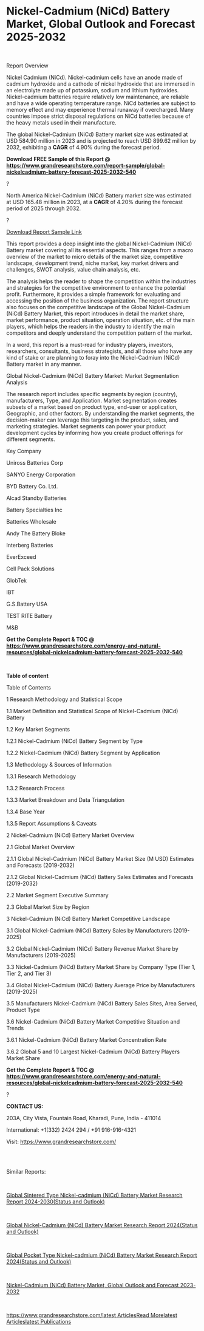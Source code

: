 <h1>Nickel-Cadmium (NiCd) Battery Market, Global Outlook and Forecast 2025-2032</h1><br/><p>Report Overview</p>
 
 
 
 <p>Nickel Cadmium (NiCd). Nickel-cadmium cells have an anode made of cadmium hydroxide and a cathode of nickel hydroxide that are immersed in an electrolyte made up of potassium, sodium and lithium hydroxides. Nickel-cadmium batteries require relatively low maintenance, are reliable and have a wide operating temperature range. NiCd batteries are subject to memory effect and may experience thermal runaway if overcharged. Many countries impose strict disposal regulations on NiCd batteries because of the heavy metals used in their manufacture.</p>
 
 
 
 <p>The global Nickel-Cadmium (NiCd) Battery market size was estimated at USD 584.90 million in 2023 and is projected to reach USD 899.62 million by 2032, exhibiting a <strong>CAGR</strong> of 4.90% during the forecast period.</p>
 
 
 
 <div><b>Download FREE Sample of this Report @ <a href="https://www.grandresearchstore.com/report-sample/global-nickelcadmium-battery-forecast-2025-2032-540">https://www.grandresearchstore.com/report-sample/global-nickelcadmium-battery-forecast-2025-2032-540</a></b></div>
 
 
 
 <p>? </p>
 
 
 
 <p>North America Nickel-Cadmium (NiCd) Battery market size was estimated at USD 165.48 million in 2023, at a <strong>CAGR</strong> of 4.20% during the forecast period of 2025 through 2032.</p>
 
 
 
 <p>? </p>
 
 
 
 <p><a href="https://www.grandresearchstore.com/mr-admin/report-sample/global-nickelcadmium-battery-forecast-2025-2032-540">Download Report Sample Link</a></p>
 
 
 
 <p>This report provides a deep insight into the global Nickel-Cadmium (NiCd) Battery market covering all its essential aspects. This ranges from a macro overview of the market to micro details of the market size, competitive landscape, development trend, niche market, key market drivers and challenges, SWOT analysis, value chain analysis, etc.</p>
 
 
 
 <p>The analysis helps the reader to shape the competition within the industries and strategies for the competitive environment to enhance the potential profit. Furthermore, it provides a simple framework for evaluating and accessing the position of the business organization. The report structure also focuses on the competitive landscape of the Global Nickel-Cadmium (NiCd) Battery Market, this report introduces in detail the market share, market performance, product situation, operation situation, etc. of the main players, which helps the readers in the industry to identify the main competitors and deeply understand the competition pattern of the market.</p>
 
 
 
 <p>In a word, this report is a must-read for industry players, investors, researchers, consultants, business strategists, and all those who have any kind of stake or are planning to foray into the Nickel-Cadmium (NiCd) Battery market in any manner.</p>
 
 
 
 <p>Global Nickel-Cadmium (NiCd) Battery Market: Market Segmentation Analysis</p>
 
 
 
 <p>The research report includes specific segments by region (country), manufacturers, Type, and Application. Market segmentation creates subsets of a market based on product type, end-user or application, Geographic, and other factors. By understanding the market segments, the decision-maker can leverage this targeting in the product, sales, and marketing strategies. Market segments can power your product development cycles by informing how you create product offerings for different segments.</p>
 
 
 
 <p>Key Company</p>
 
 
 
 <p>Uniross Batteries Corp</p>
 
 
 
 <p>SANYO Energy Corporation</p>
 
 
 
 <p>BYD Battery Co. Ltd.</p>
 
 
 
 <p>Alcad Standby Batteries</p>
 
 
 
 <p>Battery Specialties Inc</p>
 
 
 
 <p>Batteries Wholesale</p>
 
 
 
 <p>Andy The Battery Bloke</p>
 
 
 
 <p>Interberg Batteries</p>
 
 
 
 <p>EverExceed</p>
 
 
 
 <p>Cell Pack Solutions</p>
 
 
 
 <p>GlobTek</p>
 
 
 
 <p>IBT</p>
 
 
 
 <p>G.S.Battery USA</p>
 
 
 
 <p>TEST RITE Battery</p>
 
 
 
 <p>M&B</p>
 
 
 
 <div><b>Get the Complete Report & TOC @ <a href="https://www.grandresearchstore.com/energy-and-natural-resources/global-nickelcadmium-battery-forecast-2025-2032-540">https://www.grandresearchstore.com/energy-and-natural-resources/global-nickelcadmium-battery-forecast-2025-2032-540</a></b></div>
 
 
 
 <p><br />
 
 <b>Table of content</b></p>
 
 
 
 <p>Table of Contents<br />
 
 1 Research Methodology and Statistical Scope<br />
 
 1.1 Market Definition and Statistical Scope of Nickel-Cadmium (NiCd) Battery<br />
 
 1.2 Key Market Segments<br />
 
 1.2.1 Nickel-Cadmium (NiCd) Battery Segment by Type<br />
 
 1.2.2 Nickel-Cadmium (NiCd) Battery Segment by Application<br />
 
 1.3 Methodology & Sources of Information<br />
 
 1.3.1 Research Methodology<br />
 
 1.3.2 Research Process<br />
 
 1.3.3 Market Breakdown and Data Triangulation<br />
 
 1.3.4 Base Year<br />
 
 1.3.5 Report Assumptions & Caveats<br />
 
 2 Nickel-Cadmium (NiCd) Battery Market Overview<br />
 
 2.1 Global Market Overview<br />
 
 2.1.1 Global Nickel-Cadmium (NiCd) Battery Market Size (M USD) Estimates and Forecasts (2019-2032)<br />
 
 2.1.2 Global Nickel-Cadmium (NiCd) Battery Sales Estimates and Forecasts (2019-2032)<br />
 
 2.2 Market Segment Executive Summary<br />
 
 2.3 Global Market Size by Region<br />
 
 3 Nickel-Cadmium (NiCd) Battery Market Competitive Landscape<br />
 
 3.1 Global Nickel-Cadmium (NiCd) Battery Sales by Manufacturers (2019-2025)<br />
 
 3.2 Global Nickel-Cadmium (NiCd) Battery Revenue Market Share by Manufacturers (2019-2025)<br />
 
 3.3 Nickel-Cadmium (NiCd) Battery Market Share by Company Type (Tier 1, Tier 2, and Tier 3)<br />
 
 3.4 Global Nickel-Cadmium (NiCd) Battery Average Price by Manufacturers (2019-2025)<br />
 
 3.5 Manufacturers Nickel-Cadmium (NiCd) Battery Sales Sites, Area Served, Product Type<br />
 
 3.6 Nickel-Cadmium (NiCd) Battery Market Competitive Situation and Trends<br />
 
 3.6.1 Nickel-Cadmium (NiCd) Battery Market Concentration Rate<br />
 
 3.6.2 Global 5 and 10 Largest Nickel-Cadmium (NiCd) Battery Players Market Share</p>
 
 
 
 <div><b>Get the Complete Report & TOC @ <a href="https://www.grandresearchstore.com/energy-and-natural-resources/global-nickelcadmium-battery-forecast-2025-2032-540">https://www.grandresearchstore.com/energy-and-natural-resources/global-nickelcadmium-battery-forecast-2025-2032-540</a></b></div>
 
 
 
 <p>? </p>
 
 
 
 <p><b>CONTACT US:</b><br />
 
 203A, City Vista, Fountain Road, Kharadi, Pune, India - 411014<br />
 
 International: +1(332) 2424 294 / +91 916-916-4321<br />
 
 Visit: <a href="https://www.grandresearchstore.com/">https://www.grandresearchstore.com/</a><br />
 
 <br />
 
 <br />
 
 Similar Reports:<br />
 
 <br />
 
 <a href="https://www.grandresearchstore.com/energy-and-natural-resources/global-sintered-type-nickelcadmium-battery-2024-2030-43">Global Sintered Type Nickel-cadmium (NiCd) Battery Market Research Report 2024-2030(Status and Outlook)</a><br />
 
 <br />
 
 <a href="https://www.grandresearchstore.com/energy-and-natural-resources/global-nickelcadmium-battery-2024-871">Global Nickel-Cadmium (NiCd) Battery Market Research Report 2024(Status and Outlook)</a><br />
 
 <br />
 
 <a href="https://www.grandresearchstore.com/energy-and-natural-resources/global-pocket-type-nickelcadmium-battery-2024-499">Global Pocket Type Nickel-cadmium (NiCd) Battery Market Research Report 2024(Status and Outlook)</a><br />
 
 <br />
 
 <a href="https://www.grandresearchstore.com/energy-and-natural-resources/global-nickelcadmium-battery-forecast-2023-2032-666">Nickel-Cadmium (NiCd) Battery Market, Global Outlook and Forecast 2023-2032</a><br />
 
 <br />
 
 <a href="https://gyeongbokgung.com">https://www.grandresearchstore.com/</a><a href="https://hallyeomaritime.com">latest Articles</a><a href="https://jingwansa.com">Read More</a><a href="https://nguoiviet.jp/">latest Articles</a><a href="https://www.intelmarketresearch.com/">latest Publications</a></p>